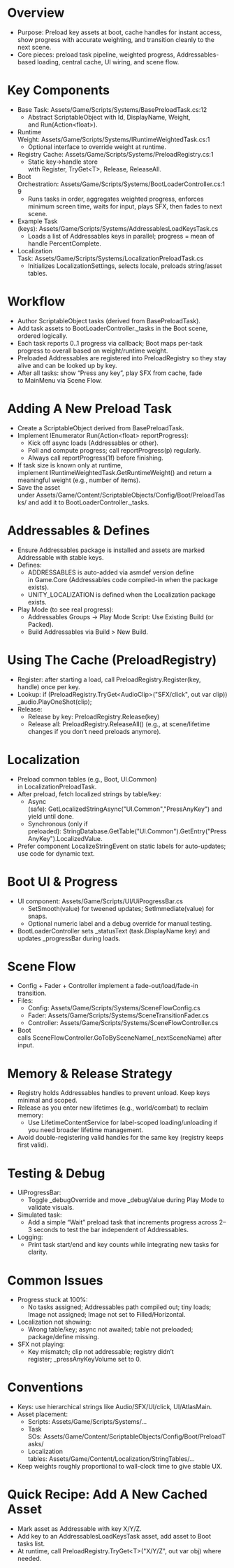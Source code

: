# **Overview**

* Purpose: Preload key assets at boot, cache handles for instant access, show progress with accurate weighting, and transition cleanly to the next scene.
* Core pieces: preload task pipeline, weighted progress, Addressables-based loading, central cache, UI wiring, and scene flow.

# **Key Components**

* Base Task: Assets/Game/Scripts/Systems/BasePreloadTask.cs:12
  * Abstract ScriptableObject with Id, DisplayName, Weight, and Run(Action\<float\>).
* Runtime Weight: Assets/Game/Scripts/Systems/IRuntimeWeightedTask.cs:1
  * Optional interface to override weight at runtime.
* Registry Cache: Assets/Game/Scripts/Systems/PreloadRegistry.cs:1
  * Static key→handle store with Register, TryGet\<T\>, Release, ReleaseAll.
* Boot Orchestration: Assets/Game/Scripts/Systems/BootLoaderController.cs:19
  * Runs tasks in order, aggregates weighted progress, enforces minimum screen time, waits for input, plays SFX, then fades to next scene.
* Example Task (keys): Assets/Game/Scripts/Systems/AddressablesLoadKeysTask.cs
  * Loads a list of Addressables keys in parallel; progress = mean of handle PercentComplete.
* Localization Task: Assets/Game/Scripts/Systems/LocalizationPreloadTask.cs
  * Initializes LocalizationSettings, selects locale, preloads string/asset tables.

# **Workflow**

* Author ScriptableObject tasks (derived from BasePreloadTask).
* Add task assets to BootLoaderController.\_tasks in the Boot scene, ordered logically.
* Each task reports 0..1 progress via callback; Boot maps per-task progress to overall based on weight/runtime weight.
* Preloaded Addressables are registered into PreloadRegistry so they stay alive and can be looked up by key.
* After all tasks: show “Press any key”, play SFX from cache, fade to MainMenu via Scene Flow.

# **Adding A New Preload Task**

* Create a ScriptableObject derived from BasePreloadTask.
* Implement IEnumerator Run(Action\<float\> reportProgress):
  * Kick off async loads (Addressables or other).
  * Poll and compute progress; call reportProgress(p) regularly.
  * Always call reportProgress(1f) before finishing.
* If task size is known only at runtime, implement IRuntimeWeightedTask.GetRuntimeWeight() and return a meaningful weight (e.g., number of items).
* Save the asset under Assets/Game/Content/ScriptableObjects/Config/Boot/PreloadTasks/ and add it to BootLoaderController.\_tasks.

# **Addressables & Defines**

* Ensure Addressables package is installed and assets are marked Addressable with stable keys.
* Defines:
  * ADDRESSABLES is auto-added via asmdef version define in Game.Core (Addressables code compiled-in when the package exists).
  * UNITY_LOCALIZATION is defined when the Localization package exists.
* Play Mode (to see real progress):
  * Addressables Groups → Play Mode Script: Use Existing Build (or Packed).
  * Build Addressables via Build \> New Build.

# **Using The Cache (PreloadRegistry)**

* Register: after starting a load, call PreloadRegistry.Register(key, handle) once per key.
* Lookup: if (PreloadRegistry.TryGet\<AudioClip\>("SFX/click", out var clip)) \_audio.PlayOneShot(clip);
* Release:
  * Release by key: PreloadRegistry.Release(key)
  * Release all: PreloadRegistry.ReleaseAll() (e.g., at scene/lifetime changes if you don’t need preloads anymore).

# **Localization**

* Preload common tables (e.g., Boot, UI.Common) in LocalizationPreloadTask.
* After preload, fetch localized strings by table/key:
  * Async (safe): GetLocalizedStringAsync("UI.Common","PressAnyKey") and yield until done.
  * Synchronous (only if preloaded): StringDatabase.GetTable("UI.Common").GetEntry("PressAnyKey").LocalizedValue.
* Prefer component LocalizeStringEvent on static labels for auto-updates; use code for dynamic text.

# **Boot UI & Progress**

* UI component: Assets/Game/Scripts/UI/UiProgressBar.cs
  * SetSmooth(value) for tweened updates; SetImmediate(value) for snaps.
  * Optional numeric label and a debug override for manual testing.
* BootLoaderController sets \_statusText (task.DisplayName key) and updates \_progressBar during loads.

# **Scene Flow**

* Config + Fader + Controller implement a fade-out/load/fade-in transition.
* Files:
  * Config: Assets/Game/Scripts/Systems/SceneFlowConfig.cs
  * Fader: Assets/Game/Scripts/Systems/SceneTransitionFader.cs
  * Controller: Assets/Game/Scripts/Systems/SceneFlowController.cs
* Boot calls SceneFlowController.GoToBySceneName(\_nextSceneName) after input.

# **Memory & Release Strategy**

* Registry holds Addressables handles to prevent unload. Keep keys minimal and scoped.
* Release as you enter new lifetimes (e.g., world/combat) to reclaim memory:
  * Use LifetimeContentService for label-scoped loading/unloading if you need broader lifetime management.
* Avoid double-registering valid handles for the same key (registry keeps first valid).

# **Testing & Debug**

* UiProgressBar:
  * Toggle \_debugOverride and move \_debugValue during Play Mode to validate visuals.
* Simulated task:
  * Add a simple “Wait” preload task that increments progress across 2–3 seconds to test the bar independent of Addressables.
* Logging:
  * Print task start/end and key counts while integrating new tasks for clarity.

# **Common Issues**

* Progress stuck at 100%:
  * No tasks assigned; Addressables path compiled out; tiny loads; Image not assigned; Image not set to Filled/Horizontal.
* Localization not showing:
  * Wrong table/key; async not awaited; table not preloaded; package/define missing.
* SFX not playing:
  * Key mismatch; clip not addressable; registry didn’t register; \_pressAnyKeyVolume set to 0.

# **Conventions**

* Keys: use hierarchical strings like Audio/SFX/UI/click, UI/AtlasMain.
* Asset placement:
  * Scripts: Assets/Game/Scripts/Systems/…
  * Task SOs: Assets/Game/Content/ScriptableObjects/Config/Boot/PreloadTasks/
  * Localization tables: Assets/Game/Content/Localization/StringTables/…
* Keep weights roughly proportional to wall-clock time to give stable UX.

# **Quick Recipe: Add A New Cached Asset**

* Mark asset as Addressable with key X/Y/Z.
* Add key to an AddressablesLoadKeysTask asset, add asset to Boot tasks list.
* At runtime, call PreloadRegistry.TryGet\<T\>("X/Y/Z", out var obj) where needed.